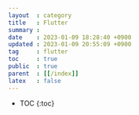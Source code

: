 ```yaml
---
layout  : category
title   : Flutter
summary : 
date    : 2023-01-09 18:28:40 +0900
updated : 2023-01-09 20:55:09 +0900
tag     : flutter
toc     : true
public  : true
parent  : [[/index]]
latex   : false
---
```

* TOC
  {:toc}